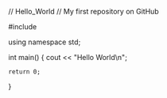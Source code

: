 // Hello_World
// My first repository on GitHub

#include <iostream>

using namespace std;

int main()
{
    cout << "Hello World\n";
    
    return 0;
}    
